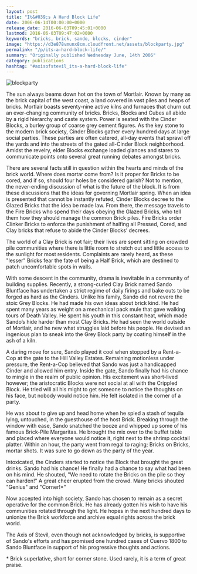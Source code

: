 ```yaml
---
layout: post
title: "It&#039;s A Hard Block Life"
date: 2006-06-14T00:00:00+0000
release_date: 2016-06-03T09:45:01+0000
lastmod: 2016-06-03T09:47:02+0000
keywords: "bricks, brick, sando, blocks, cinder"
image: "https://d3e878vmunx8cm.cloudfront.net/assets/blockparty.jpg"
permalink: "/p/its-a-hard-block-life/"
summary: "Originally published Wednesday June, 14th 2006"
category: publications
hashtag: "#axisofstevil_its-a-hard-block-life"
---
```


[Id_1]: https://d3e878vmunx8cm.cloudfront.net/assets/blockparty.jpg "blockparty"
![blockparty][Id_1]

The sun always beams down hot on the town of Mortlair. Known by many as the brick capital of the west coast, a land covered in vast piles and heaps of bricks. Mortlair boasts seventy-nine active kilns and furnaces that churn out an ever-changing community of bricks.  Bricks, Blocks and Cubes all abide by a rigid hierarchy and caste system. Power is seated with the Cinder Blocks, a burley group of coarse grey cement figures.  As the key stone to the modern brick society, Cinder Blocks gather every hundred days at large social parties. These parties are often catered, all-day events that sprawl off the yards and into the streets of the gated all-Cinder Block neighborhood. Amidst the revelry, elder Blocks exchange loaded glances and stares to communicate points onto several great running debates amongst bricks.

There are several facts still in question within the hearts and minds of the brick world. Where does mortar come from? Is it proper for Bricks to be cored, and if so, should four holes be considered garish? Not to mention, the never-ending discussion of what is the future of the block. It is from these discussions that the ideas for governing Mortlair spring. When an idea is presented that cannot be instantly refuted, Cinder Blocks decree to the Glazed Bricks that the idea be made law. From there, the message travels to the Fire Bricks who spend their days obeying the Glazed Bricks, who tell them how they should manage the common Brick piles. Fire Bricks order Clinker Bricks to enforce the punishment of halfing all Pressed, Cored, and Clay bricks that refuse to abide the Cinder Blocks’ decrees. 

The world of a Clay Brick is not fair; their lives are spent sitting on crowded pile communities where there is little room to stretch out and little access to the sunlight for most residents. Complaints are rarely heard, as these "lesser" Bricks fear the fate of being a Half Brick, which are destined to patch uncomfortable spots in walls.

With some descent in the community, drama is inevitable in a community of building supplies. Recently, a strong-curled Clay Brick named Sando Bluntface has undertaken a strict regime of daily firings and bake outs to be forged as hard as the Cinders. Unlike his family, Sando did not revere the stoic Grey Blocks. He had made his own ideas about brick kind. He had spent many years as weight on a mechanical pack mule that gave walking tours of Death Valley. He spent his youth in this constant heat, which made Sando’s hide harder than most Clay Bricks. He had seen the world outside of Mortlair, and he new what struggles laid before his people.  He devised an ingenious plan to sneak into the Grey Block party by coating himself in the ash of a kiln. 

A daring move for sure, Sando played it cool when stopped by a Rent-a-Cop at the gate to the Hill Valley Estates. Remaining motionless under pressure, the Rent-a-Cop believed that Sando was just a handicapped Cinder and allowed him entry.  Inside the gate, Sando finally had his chance to mingle in the realm of public opinion.  His excitement was short-lived however; the aristocratic Blocks were not social at all with the Crippled Block. He tried will all his might to get someone to notice the thoughts on his face, but nobody would notice him. He felt isolated in the corner of a party.

He was about to give up and head home when he spied a stash of tequila lying, untouched, in the guesthouse of the host Brick. Breaking through the window with ease, Sando snatched the booze and whipped up some of his famous Brick-Pile Margaritas. He brought the mix over to the buffet table and placed where everyone would notice it, right next to the shrimp cocktail platter. Within an hour, the party went from regal to raging; Bricks on Bricks, mortar shots. It was sure to go down as the party of the year. 

Intoxicated, the Cinders started to notice the Block that brought the great drinks. Sando had his chance! He finally had a chance to say what had been on his mind. He shouted, "We need to rotate the Bricks on the pile so they can harden!" A great cheer erupted from the crowd.  Many bricks shouted "Genius" and "Corner!*" 

Now accepted into high society, Sando has chosen to remain as a secret operative for the common Brick. He has already gotten his wish to have his communities rotated through the light. He hopes in the next hundred days to unionize the Brick workforce and archive equal rights across the brick world.

The Axis of Stevil, even though not acknowledged by bricks, is supportive of Sando's efforts and has promised one hundred cases of Cuervo 1800 to Sando Bluntface in support of his progressive thoughts and actions.

\* Brick superlative, short for corner stone. Used rarely, it is a term of great praise.
